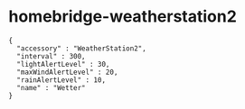 # homebridge-weatherstation2

    {
      "accessory" : "WeatherStation2",
      "interval" : 300,
      "lightAlertLevel" : 30,
      "maxWindAlertLevel" : 20,
      "rainAlertLevel" : 10,
      "name" : "Wetter"
    }
